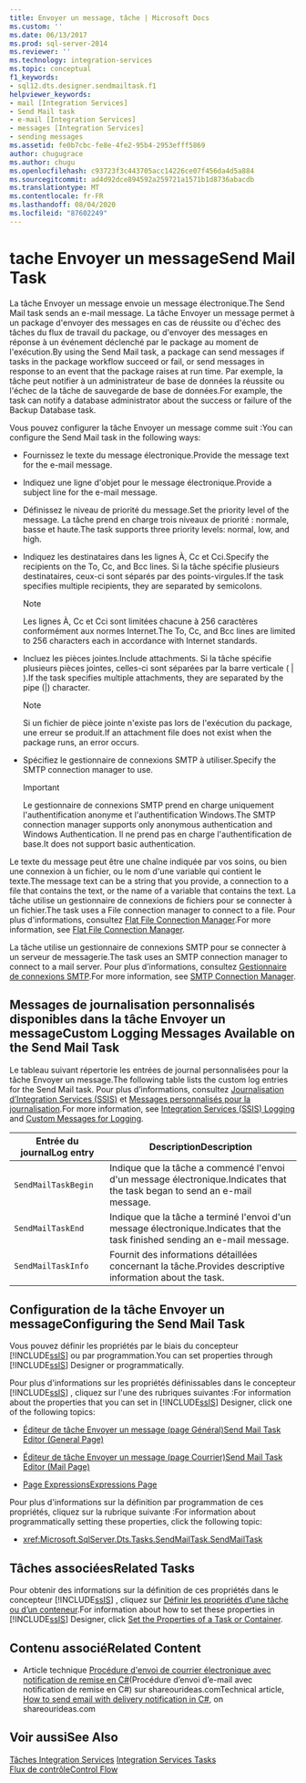 ```yaml
---
title: Envoyer un message, tâche | Microsoft Docs
ms.custom: ''
ms.date: 06/13/2017
ms.prod: sql-server-2014
ms.reviewer: ''
ms.technology: integration-services
ms.topic: conceptual
f1_keywords:
- sql12.dts.designer.sendmailtask.f1
helpviewer_keywords:
- mail [Integration Services]
- Send Mail task
- e-mail [Integration Services]
- messages [Integration Services]
- sending messages
ms.assetid: fe0b7cbc-fe8e-4fe2-95b4-2953efff5869
author: chugugrace
ms.author: chugu
ms.openlocfilehash: c93723f3c443705acc14226ce07f456da4d5a884
ms.sourcegitcommit: ad4d92dce894592a259721a1571b1d8736abacdb
ms.translationtype: MT
ms.contentlocale: fr-FR
ms.lasthandoff: 08/04/2020
ms.locfileid: "87602249"
---
```

# <a name="send-mail-task"></a><span data-ttu-id="5054c-102">tache Envoyer un message</span><span class="sxs-lookup"><span data-stu-id="5054c-102">Send Mail Task</span></span>
  <span data-ttu-id="5054c-103">La tâche Envoyer un message envoie un message électronique.</span><span class="sxs-lookup"><span data-stu-id="5054c-103">The Send Mail task sends an e-mail message.</span></span> <span data-ttu-id="5054c-104">La tâche Envoyer un message permet à un package d'envoyer des messages en cas de réussite ou d'échec des tâches du flux de travail du package, ou d'envoyer des messages en réponse à un événement déclenché par le package au moment de l'exécution.</span><span class="sxs-lookup"><span data-stu-id="5054c-104">By using the Send Mail task, a package can send messages if tasks in the package workflow succeed or fail, or send messages in response to an event that the package raises at run time.</span></span> <span data-ttu-id="5054c-105">Par exemple, la tâche peut notifier à un administrateur de base de données la réussite ou l'échec de la tâche de sauvegarde de base de données.</span><span class="sxs-lookup"><span data-stu-id="5054c-105">For example, the task can notify a database administrator about the success or failure of the Backup Database task.</span></span>  
  
 <span data-ttu-id="5054c-106">Vous pouvez configurer la tâche Envoyer un message comme suit :</span><span class="sxs-lookup"><span data-stu-id="5054c-106">You can configure the Send Mail task in the following ways:</span></span>  
  
-   <span data-ttu-id="5054c-107">Fournissez le texte du message électronique.</span><span class="sxs-lookup"><span data-stu-id="5054c-107">Provide the message text for the e-mail message.</span></span>  
  
-   <span data-ttu-id="5054c-108">Indiquez une ligne d'objet pour le message électronique.</span><span class="sxs-lookup"><span data-stu-id="5054c-108">Provide a subject line for the e-mail message.</span></span>  
  
-   <span data-ttu-id="5054c-109">Définissez le niveau de priorité du message.</span><span class="sxs-lookup"><span data-stu-id="5054c-109">Set the priority level of the message.</span></span> <span data-ttu-id="5054c-110">La tâche prend en charge trois niveaux de priorité : normale, basse et haute.</span><span class="sxs-lookup"><span data-stu-id="5054c-110">The task supports three priority levels: normal, low, and high.</span></span>  
  
-   <span data-ttu-id="5054c-111">Indiquez les destinataires dans les lignes À, Cc et Cci.</span><span class="sxs-lookup"><span data-stu-id="5054c-111">Specify the recipients on the To, Cc, and Bcc lines.</span></span> <span data-ttu-id="5054c-112">Si la tâche spécifie plusieurs destinataires, ceux-ci sont séparés par des points-virgules.</span><span class="sxs-lookup"><span data-stu-id="5054c-112">If the task specifies multiple recipients, they are separated by semicolons.</span></span>  
  
    > [!NOTE]  
    >  <span data-ttu-id="5054c-113">Les lignes À, Cc et Cci sont limitées chacune à 256 caractères conformément aux normes Internet.</span><span class="sxs-lookup"><span data-stu-id="5054c-113">The To, Cc, and Bcc lines are limited to 256 characters each in accordance with Internet standards.</span></span>  
  
-   <span data-ttu-id="5054c-114">Incluez les pièces jointes.</span><span class="sxs-lookup"><span data-stu-id="5054c-114">Include attachments.</span></span> <span data-ttu-id="5054c-115">Si la tâche spécifie plusieurs pièces jointes, celles-ci sont séparées par la barre verticale ( | ).</span><span class="sxs-lookup"><span data-stu-id="5054c-115">If the task specifies multiple attachments, they are separated by the pipe (|) character.</span></span>  
  
    > [!NOTE]  
    >  <span data-ttu-id="5054c-116">Si un fichier de pièce jointe n'existe pas lors de l'exécution du package, une erreur se produit.</span><span class="sxs-lookup"><span data-stu-id="5054c-116">If an attachment file does not exist when the package runs, an error occurs.</span></span>  
  
-   <span data-ttu-id="5054c-117">Spécifiez le gestionnaire de connexions SMTP à utiliser.</span><span class="sxs-lookup"><span data-stu-id="5054c-117">Specify the SMTP connection manager to use.</span></span>  
  
    > [!IMPORTANT]  
    >  <span data-ttu-id="5054c-118">Le gestionnaire de connexions SMTP prend en charge uniquement l'authentification anonyme et l'authentification Windows.</span><span class="sxs-lookup"><span data-stu-id="5054c-118">The SMTP connection manager supports only anonymous authentication and Windows Authentication.</span></span> <span data-ttu-id="5054c-119">Il ne prend pas en charge l'authentification de base.</span><span class="sxs-lookup"><span data-stu-id="5054c-119">It does not support basic authentication.</span></span>  
  
 <span data-ttu-id="5054c-120">Le texte du message peut être une chaîne indiquée par vos soins, ou bien une connexion à un fichier, ou le nom d'une variable qui contient le texte.</span><span class="sxs-lookup"><span data-stu-id="5054c-120">The message text can be a string that you provide, a connection to a file that contains the text, or the name of a variable that contains the text.</span></span> <span data-ttu-id="5054c-121">La tâche utilise un gestionnaire de connexions de fichiers pour se connecter à un fichier.</span><span class="sxs-lookup"><span data-stu-id="5054c-121">The task uses a File connection manager to connect to a file.</span></span> <span data-ttu-id="5054c-122">Pour plus d'informations, consultez [Flat File Connection Manager](../connection-manager/file-connection-manager.md).</span><span class="sxs-lookup"><span data-stu-id="5054c-122">For more information, see [Flat File Connection Manager](../connection-manager/file-connection-manager.md).</span></span>  
  
 <span data-ttu-id="5054c-123">La tâche utilise un gestionnaire de connexions SMTP pour se connecter à un serveur de messagerie.</span><span class="sxs-lookup"><span data-stu-id="5054c-123">The task uses an SMTP connection manager to connect to a mail server.</span></span> <span data-ttu-id="5054c-124">Pour plus d’informations, consultez [Gestionnaire de connexions SMTP](../connection-manager/smtp-connection-manager.md).</span><span class="sxs-lookup"><span data-stu-id="5054c-124">For more information, see [SMTP Connection Manager](../connection-manager/smtp-connection-manager.md).</span></span>  
  
## <a name="custom-logging-messages-available-on-the-send-mail-task"></a><span data-ttu-id="5054c-125">Messages de journalisation personnalisés disponibles dans la tâche Envoyer un message</span><span class="sxs-lookup"><span data-stu-id="5054c-125">Custom Logging Messages Available on the Send Mail Task</span></span>  
 <span data-ttu-id="5054c-126">Le tableau suivant répertorie les entrées de journal personnalisées pour la tâche Envoyer un message.</span><span class="sxs-lookup"><span data-stu-id="5054c-126">The following table lists the custom log entries for the Send Mail task.</span></span> <span data-ttu-id="5054c-127">Pour plus d’informations, consultez [Journalisation d’Integration Services &#40;SSIS&#41;](../performance/integration-services-ssis-logging.md) et [Messages personnalisés pour la journalisation](../custom-messages-for-logging.md).</span><span class="sxs-lookup"><span data-stu-id="5054c-127">For more information, see [Integration Services &#40;SSIS&#41; Logging](../performance/integration-services-ssis-logging.md) and [Custom Messages for Logging](../custom-messages-for-logging.md).</span></span>  
  
|<span data-ttu-id="5054c-128">Entrée du journal</span><span class="sxs-lookup"><span data-stu-id="5054c-128">Log entry</span></span>|<span data-ttu-id="5054c-129">Description</span><span class="sxs-lookup"><span data-stu-id="5054c-129">Description</span></span>|  
|---------------|-----------------|  
|`SendMailTaskBegin`|<span data-ttu-id="5054c-130">Indique que la tâche a commencé l'envoi d'un message électronique.</span><span class="sxs-lookup"><span data-stu-id="5054c-130">Indicates that the task began to send an e-mail message.</span></span>|  
|`SendMailTaskEnd`|<span data-ttu-id="5054c-131">Indique que la tâche a terminé l'envoi d'un message électronique.</span><span class="sxs-lookup"><span data-stu-id="5054c-131">Indicates that the task finished sending an e-mail message.</span></span>|  
|`SendMailTaskInfo`|<span data-ttu-id="5054c-132">Fournit des informations détaillées concernant la tâche.</span><span class="sxs-lookup"><span data-stu-id="5054c-132">Provides descriptive information about the task.</span></span>|  
  
## <a name="configuring-the-send-mail-task"></a><span data-ttu-id="5054c-133">Configuration de la tâche Envoyer un message</span><span class="sxs-lookup"><span data-stu-id="5054c-133">Configuring the Send Mail Task</span></span>  
 <span data-ttu-id="5054c-134">Vous pouvez définir les propriétés par le biais du concepteur [!INCLUDE[ssIS](../../includes/ssis-md.md)] ou par programmation.</span><span class="sxs-lookup"><span data-stu-id="5054c-134">You can set properties through [!INCLUDE[ssIS](../../includes/ssis-md.md)] Designer or programmatically.</span></span>  
  
 <span data-ttu-id="5054c-135">Pour plus d'informations sur les propriétés définissables dans le concepteur [!INCLUDE[ssIS](../../includes/ssis-md.md)] , cliquez sur l'une des rubriques suivantes :</span><span class="sxs-lookup"><span data-stu-id="5054c-135">For information about the properties that you can set in [!INCLUDE[ssIS](../../includes/ssis-md.md)] Designer, click one of the following topics:</span></span>  
  
-   [<span data-ttu-id="5054c-136">Éditeur de tâche Envoyer un message &#40;page Général&#41;</span><span class="sxs-lookup"><span data-stu-id="5054c-136">Send Mail Task Editor &#40;General Page&#41;</span></span>](../general-page-of-integration-services-designers-options.md)  
  
-   [<span data-ttu-id="5054c-137">Éditeur de tâche Envoyer un message &#40;page Courrier&#41;</span><span class="sxs-lookup"><span data-stu-id="5054c-137">Send Mail Task Editor &#40;Mail Page&#41;</span></span>](../send-mail-task-editor-mail-page.md)  
  
-   [<span data-ttu-id="5054c-138">Page Expressions</span><span class="sxs-lookup"><span data-stu-id="5054c-138">Expressions Page</span></span>](../expressions/expressions-page.md)  
  
 <span data-ttu-id="5054c-139">Pour plus d'informations sur la définition par programmation de ces propriétés, cliquez sur la rubrique suivante :</span><span class="sxs-lookup"><span data-stu-id="5054c-139">For information about programmatically setting these properties, click the following topic:</span></span>  
  
-   <xref:Microsoft.SqlServer.Dts.Tasks.SendMailTask.SendMailTask>  
  
## <a name="related-tasks"></a><span data-ttu-id="5054c-140">Tâches associées</span><span class="sxs-lookup"><span data-stu-id="5054c-140">Related Tasks</span></span>  
 <span data-ttu-id="5054c-141">Pour obtenir des informations sur la définition de ces propriétés dans le concepteur [!INCLUDE[ssIS](../../includes/ssis-md.md)] , cliquez sur [Définir les propriétés d’une tâche ou d’un conteneur](../set-the-properties-of-a-task-or-container.md).</span><span class="sxs-lookup"><span data-stu-id="5054c-141">For information about how to set these properties in [!INCLUDE[ssIS](../../includes/ssis-md.md)] Designer, click [Set the Properties of a Task or Container](../set-the-properties-of-a-task-or-container.md).</span></span>  
  
## <a name="related-content"></a><span data-ttu-id="5054c-142">Contenu associé</span><span class="sxs-lookup"><span data-stu-id="5054c-142">Related Content</span></span>  
  
-   <span data-ttu-id="5054c-143">Article technique [Procédure d'envoi de courrier électronique avec notification de remise en C#](https://go.microsoft.com/fwlink/?LinkId=237625)(Procédure d’envoi d’e-mail avec notification de remise en C#) sur shareourideas.com</span><span class="sxs-lookup"><span data-stu-id="5054c-143">Technical article, [How to send email with delivery notification in C#](https://go.microsoft.com/fwlink/?LinkId=237625), on shareourideas.com</span></span>  
  
## <a name="see-also"></a><span data-ttu-id="5054c-144">Voir aussi</span><span class="sxs-lookup"><span data-stu-id="5054c-144">See Also</span></span>  
 <span data-ttu-id="5054c-145">[Tâches Integration Services](integration-services-tasks.md) </span><span class="sxs-lookup"><span data-stu-id="5054c-145">[Integration Services Tasks](integration-services-tasks.md) </span></span>  
 [<span data-ttu-id="5054c-146">Flux de contrôle</span><span class="sxs-lookup"><span data-stu-id="5054c-146">Control Flow</span></span>](control-flow.md)  
  
  
